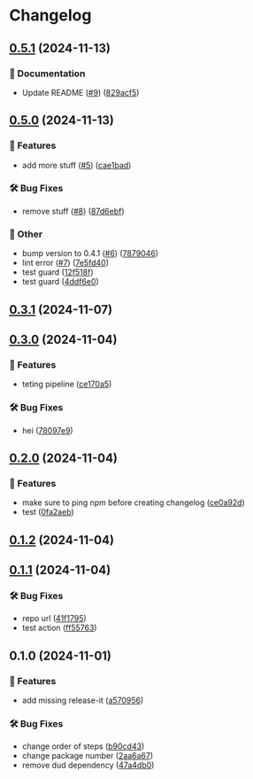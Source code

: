 # Changelog

## [0.5.1](https://github.com/FHIDev/dafn-dummy-repo/compare/v0.5.0...v0.5.1) (2024-11-13)


### 📑 Documentation

* Update README ([#9](https://github.com/FHIDev/dafn-dummy-repo/issues/9)) ([829acf5](https://github.com/FHIDev/dafn-dummy-repo/commit/829acf55e11a735c5e951aa3a15b545c264f889c))

## [0.5.0](https://github.com/FHIDev/dafn-dummy-repo/compare/v0.3.1...v0.5.0) (2024-11-13)


### 🚀 Features

* add more stuff ([#5](https://github.com/FHIDev/dafn-dummy-repo/issues/5)) ([cae1bad](https://github.com/FHIDev/dafn-dummy-repo/commit/cae1bad90507bd69f53217687e8242d85fa0338d))


### 🛠️ Bug Fixes

* remove stuff ([#8](https://github.com/FHIDev/dafn-dummy-repo/issues/8)) ([87d6ebf](https://github.com/FHIDev/dafn-dummy-repo/commit/87d6ebf6e84e424bdcafb6c9475a14d431bac46f))


### 📑 Other

* bump version to 0.4.1 ([#6](https://github.com/FHIDev/dafn-dummy-repo/issues/6)) ([7879046](https://github.com/FHIDev/dafn-dummy-repo/commit/78790468b76e64b9800567b4377a58fafcac51aa))
* lint error ([#7](https://github.com/FHIDev/dafn-dummy-repo/issues/7)) ([7e5fd40](https://github.com/FHIDev/dafn-dummy-repo/commit/7e5fd40dedbe9357900f6a7d8791bf2e4f215d1e))
* test guard ([12f518f](https://github.com/FHIDev/dafn-dummy-repo/commit/12f518f12aac473ff496dc27a7bedad52a2dec8f))
* test guard ([4ddf6e0](https://github.com/FHIDev/dafn-dummy-repo/commit/4ddf6e0d9c89c122d16369655c2be5a5cdec3c72))

## [0.3.1](https://github.com/FHIDev/dafn-dummy-repo/compare/v0.3.0...v0.3.1) (2024-11-07)

## [0.3.0](https://github.com/FHIDev/dafn-dummy-repo/compare/v0.2.0...v0.3.0) (2024-11-04)


### 🚀 Features

* teting pipeline ([ce170a5](https://github.com/FHIDev/dafn-dummy-repo/commit/ce170a51b71eb85fa04f773a83b63cf6032a7b54))


### 🛠️ Bug Fixes

* hei ([78097e9](https://github.com/FHIDev/dafn-dummy-repo/commit/78097e933efc2deff0f10e834793f45e2a0d4cb5))

## [0.2.0](https://github.com/FHIDev/dafn-dummy-repo/compare/v0.1.2...v0.2.0) (2024-11-04)


### 🚀 Features

* make sure to ping npm before creating changelog ([ce0a92d](https://github.com/FHIDev/dafn-dummy-repo/commit/ce0a92d95cfd7c6846d8805ad0ac270539274885))
* test ([0fa2aeb](https://github.com/FHIDev/dafn-dummy-repo/commit/0fa2aebfcef1ef83b7f3e6c0c2754b82fe2c4511))

## [0.1.2](https://github.com/FHIDev/dafn-dummy-repo/compare/v0.1.1...v0.1.2) (2024-11-04)

## [0.1.1](https://github.com/FHIDev/dafn-dummy-repo/compare/v0.1.0...v0.1.1) (2024-11-04)


### 🛠️ Bug Fixes

* repo url ([41f1795](https://github.com/FHIDev/dafn-dummy-repo/commit/41f1795c4cb31a711987fc71a3b40b7217db2683))
* test action ([ff55763](https://github.com/FHIDev/dafn-dummy-repo/commit/ff5576307badea1d361a48569eadfff48524e1a2))

## 0.1.0 (2024-11-01)


### 🚀 Features

* add missing release-it ([a570956](https://github.com/FHIDev/Fhi.Designsystem/commit/a57095602c896c134fa74f13c10c704d8abd0865))


### 🛠️ Bug Fixes

* change order of steps ([b90cd43](https://github.com/FHIDev/Fhi.Designsystem/commit/b90cd4337fb07cfd81a8fd88cef4616121ae7c09))
* change package number ([2aa6a67](https://github.com/FHIDev/Fhi.Designsystem/commit/2aa6a67dd02d6b331886526bfd09a103e72578b8))
* remove dud dependency ([47a4db0](https://github.com/FHIDev/Fhi.Designsystem/commit/47a4db09101a230d1f3c52eb50ec224286fa0b63))
